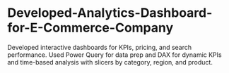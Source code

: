 # Developed-Analytics-Dashboard-for-E-Commerce-Company
Developed interactive dashboards for KPIs, pricing, and search performance. Used Power Query for data prep and DAX for dynamic KPIs and time-based analysis with slicers by category, region, and product.
